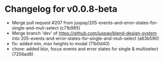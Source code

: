 # Changelog for v0.0.8-beta

- Merge pull request #207 from juspay/205-events-and-error-states-for-single-and-muli-select (c71b985)
- Merge branch 'dev' of https://github.com/juspay/blend-design-system into 205-events-and-error-states-for-single-and-muli-select (a63b590)
- fix: added min, max heights to modal (71b0d40)
- chore: added blur, focus events and error states for single & multiselect (7256ad8)
